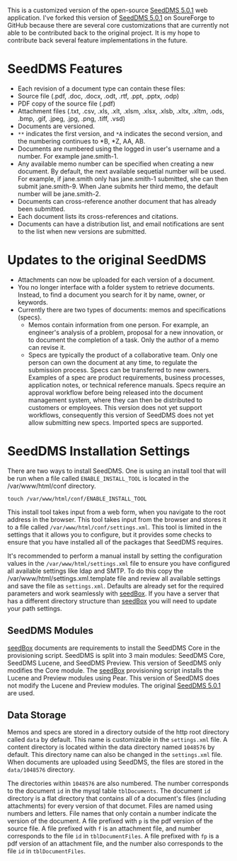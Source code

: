 This is a customized version of the open-source [SeedDMS 5.0.1](https://sourceforge.net/projects/seeddms/files/seeddms-5.0.1/) web application. I've forked this version of [SeedDMS 5.0.1](https://sourceforge.net/projects/seeddms/files/seeddms-5.0.1/) on
SoureForge to GitHub because there are several core customizations that are currently not able to be
contributed back to the original project. It is my hope to contribute back several feature implementations in the future.

# SeedDMS Features
* Each revision of a document type can contain these files:
 * Source file (.pdf, .doc, .docx, .odt, .rtf, .ppt, .pptx, .odp)
 * PDF copy of the source file (.pdf)
 * Attachment files (.txt, .csv, .xls, .xlt, .xlsm, .xlsx, .xlsb, .xltx, .xltm, .ods, .bmp, .gif, .jpeg, .jpg, .png, .tiff, .vsd)
* Documents are versioned.
 * ``**`` indicates the first version, and ``*A`` indicates the second version, and the numbering continues to *B, *Z, AA, AB.
* Documents are numbered using the logged in user's username and a number. For example jane.smith-1. 
* Any available memo number can be specified when creating a new document. By default, the next available sequetial number will be used. For example, if jane.smith only has jane.smith-1 submitted, she can then submit jane.smith-9. When Jane submits her third memo, the default number will be jane.smith-2.
* Documents can cross-reference another document that has already been submitted.
* Each document lists its cross-references and citations.
* Documents can have a distribution list, and email notifications are sent to the list when new versions are submitted.

# Updates to the original SeedDMS
* Attachments can now be uploaded for each version of a document.
* You no longer interface with a folder system to retrieve documents. Instead, to find a document you search for it by name, owner, or keywords.
* Currently there are two types of documents: memos and specifications (specs).
  * Memos contain information from one person. For example, an engineer's analysis of a problem, proposal for a new innovation, or to document the completion of a task. Only the author of a memo can revise it.
  * Specs are typically the product of a collaborative team. Only one person can own the document at any time, to regulate the submission process. Specs can be transferred to new owners. Examples of a spec are product requirements, business processes, application notes, or technical reference manuals. Specs require an approval workflow before being released into the document management system, where they can then be distributed to customers or employees. This version does not yet support workflows, consequently this version of SeedDMS does not yet allow submitting new specs. Imported specs are supported.
  
# SeedDMS Installation Settings

There are two ways to install SeedDMS. One is using an install tool that will be run when a file called `ENABLE_INSTALL_TOOL` is located in the /var/www/html/conf directory.

```
touch /var/www/html/conf/ENABLE_INSTALL_TOOL
```

This install tool takes input from a web form, when you navigate to the root address in the browser. This tool takes input from the browser and stores it to a file called `/var/www/html/conf/settings.xml`. This tool is limited in the settings that it allows you to configure, but it provides some checks to ensure that you have installed all of the packages that SeedDMS requires.

It's recommended to perform a manual install by setting the configuration values in the `/var/www/html/settings.xml` file to ensure you have configured all available settings like ldap and SMTP. To do this copy the /var/www/html/settings.xml.template file and review all available settings and save the file as `settings.xml`. Defaults are already set for the required parameters and work seamlessly with [seedBox](https://github.com/rachmari/seedBox). If you have a server that has a different directory structure than [seedBox](https://github.com/rachmari/seedBox) you will need to update your path settings.

## SeedDMS Modules

[seedBox](https://github.com/rachmari/seedBox) documents are requirements to install the SeedDMS Core in the provisioning script. SeedDMS is split into 3 main modules: SeedDMS Core, SeedDMS Lucene, and SeedDMS Preview. This version of SeedDMS only modifies the Core module. The [seedBox](https://github.com/rachmari/seedBox) provisioning script installs the Lucene and Preview modules using Pear. This version of SeedDMS does not modify the Lucene and Preview modules. The original [SeedDMS 5.0.1](https://sourceforge.net/projects/seeddms/files/seeddms-5.0.1/) are used.

## Data Storage

Memos and specs are stored in a directory outside of the http root directory called `data` by default. This name is customizable in the `settings.xml` file. A content directory is located within the data directory named `1048576` by default. This directory name can also be changed in the `settings.xml` file. When documents are uploaded using SeedDMS, the files are stored in the `data/1048576` directory. 

The directories within `1048576` are also numbered. The number corresponds to the document `id` in the mysql table `tblDocuments`. The document `id` directory is a flat directory that contains all of a document's files (including attachments) for every version of that documet. Files are named using numbers and letters. File names that only contain a number indicate the version of the document. A file prefixed with `p` is the pdf version of the source file. A file prefixed with `f` is an attachment file, and number corresponds to the file `id` in `tblDocumentFiles`. A file prefixed with `fp` is a pdf version of an attachment file, and the number also corresponds to the file `id` in `tblDocumentFiles`.
